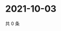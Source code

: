 # 2021-10-03

共 0 条

<!-- BEGIN WEIBO -->
<!-- 最后更新时间 Sun Oct 03 2021 16:15:22 GMT+0800 (China Standard Time) -->

<!-- END WEIBO -->

